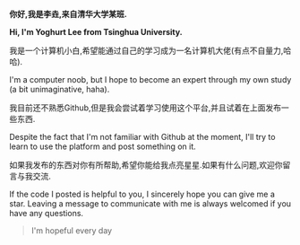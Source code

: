 **你好,我是李垚,来自清华大学某班.**

**Hi, I'm Yoghurt Lee from Tsinghua University.**

我是一个计算机小白,希望能通过自己的学习成为一名计算机大佬(有点不自量力,哈哈).

I'm a computer noob, but I hope to become an expert through my own study (a bit unimaginative, haha).

我目前还不熟悉Github,但是我会尝试着学习使用这个平台,并且试着在上面发布一些东西.

Despite the fact that I'm not familiar with Github at the moment, I'll try to learn to use the platform and post something on it.

如果我发布的东西对你有所帮助,希望你能给我点亮星星.如果有什么问题,欢迎你留言与我交流.

If the code I posted is helpful to you, I sincerely hope you can give me a star. Leaving a message to communicate with me is always welcomed if you have any questions.

> I'm hopeful every day




<!---
yoghurtlee-thu/yoghurtlee-thu is a ✨ special ✨ repository because its `README.md` (this file) appears on your GitHub profile.
You can click the Preview link to take a look at your changes.
--->
